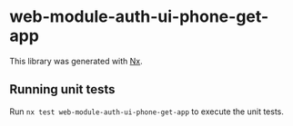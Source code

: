# web-module-auth-ui-phone-get-app

This library was generated with [Nx](https://nx.dev).

## Running unit tests

Run `nx test web-module-auth-ui-phone-get-app` to execute the unit tests.
